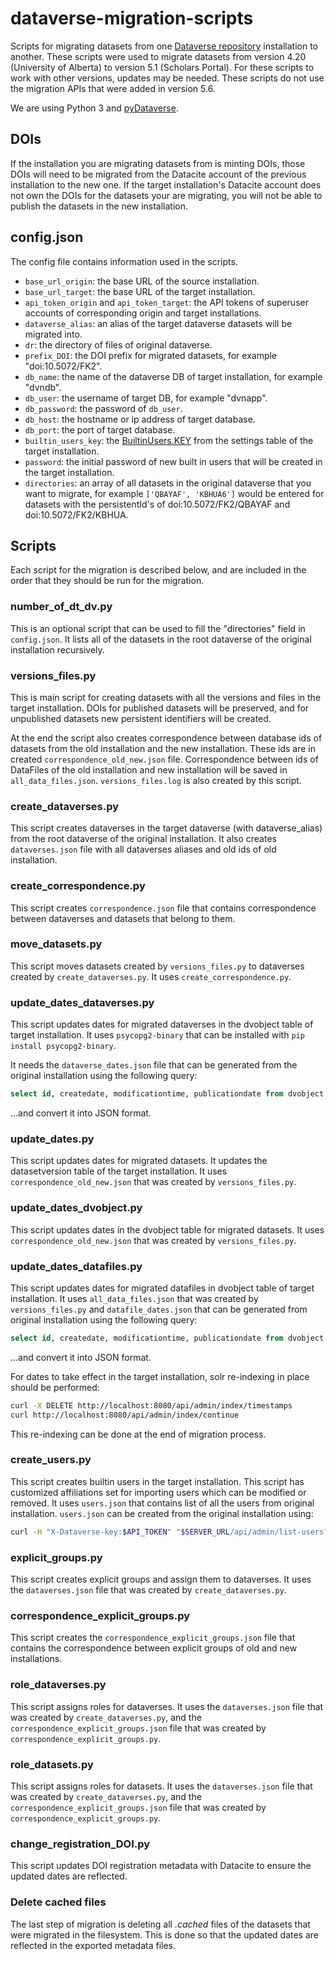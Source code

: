 # dataverse-migration-scripts

Scripts for migrating datasets from one [Dataverse repository](https://dataverse.org) installation to another. These scripts were used to migrate datasets from version 4.20 (University of Alberta) to version 5.1 (Scholars Portal). For these scripts to work with other versions, updates may be needed. These scripts do not use the migration APIs that were added in version 5.6.

We are using Python 3 and [pyDataverse](https://pydataverse.readthedocs.io/en/latest/).

## DOIs

If the installation you are migrating datasets from is minting DOIs, those DOIs will need to be migrated from the Datacite account of the previous installation to the new one. If the target installation's Datacite account does not own the DOIs for the datasets your are migrating, you will not be able to publish the datasets in the new installation.

## config.json

The config file contains information used in the scripts.

* `base_url_origin`: the base URL of the source installation.
* `base_url_target`: the base URL of the target installation.
* `api_token_origin` and `api_token_target`: the API tokens of superuser accounts of corresponding origin and target installations.
* `dataverse_alias`: an alias of the target dataverse datasets will be migrated into.
* `dr`: the directory of files of original dataverse.
* `prefix_DOI`: the DOI prefix for migrated datasets, for example "doi:10.5072/FK2".
* `db_name`: the name of the dataverse DB of target installation, for example "dvndb".
* `db_user`: the username of target DB, for example "dvnapp".
* `db_password`: the password of `db_user`.
* `db_host`: the hostname or ip address of target database.
* `db_port`: the port of target database.
* `builtin_users_key`: the [BuiltinUsers.KEY](https://guides.dataverse.org/en/5.1/installation/config.html#builtinusers-key) from the settings table of the target installation.
* `password`: the initial password of new built in users that will be created in the target installation.
* `directories`: an array of all datasets in the original dataverse that you want to migrate, for example `['QBAYAF', 'KBHUA6']` would be entered for datasets with the persistentId's of doi:10.5072/FK2/QBAYAF and doi:10.5072/FK2/KBHUA.

## Scripts

Each script for the migration is described below, and are included in the order that they should be run for the migration.

### number_of_dt_dv.py

This is an optional script that can be used to fill the "directories" field in `config.json`. It lists all of the datasets in the root dataverse of the original installation recursively.

### versions_files.py

This is main script for creating datasets with all the versions and files in the target installation. DOIs for published datasets will be preserved, and for unpublished datasets new persistent identifiers will be created.

At the end the script also creates correspondence between database ids of datasets from the old installation and the new installation. These ids are in created `correspondence_old_new.json` file. Correspondence between ids of DataFiles of the old installation and new installation will be saved in `all_data_files.json`. `versions_files.log` is also created by this script.

### create_dataverses.py

This script creates dataverses in the target dataverse (with dataverse_alias) from the root dataverse of the original installation. It also creates `dataverses.json` file with all dataverses aliases and old ids of old installation.

### create_correspondence.py

This script creates `correspondence.json` file that contains correspondence between dataverses and datasets that belong to them.

### move_datasets.py

This script moves datasets created by `versions_files.py` to dataverses created by `create_dataverses.py`. It uses `create_correspondence.py`.

### update_dates_dataverses.py

This script updates dates for migrated dataverses in the dvobject table of target installation. It uses `psycopg2-binary` that can be installed with `pip install psycopg2-binary`.

It needs the `dataverse_dates.json` file that can be generated from the original installation using the following query:

```sql
select id, createdate, modificationtime, publicationdate from dvobject where where dtype='Dataverse'
```

...and convert it into JSON format.

### update_dates.py

This script updates dates for migrated datasets. It updates the datasetversion table of the target installation. It uses `correspondence_old_new.json` that was created by `versions_files.py`.

### update_dates_dvobject.py

This script updates dates in the dvobject table for migrated datasets. It uses `correspondence_old_new.json` that was created by `versions_files.py`.

### update_dates_datafiles.py

This script updates dates for migrated datafiles in dvobject table of target installation. It uses `all_data_files.json` that was created by `versions_files.py` and `datafile_dates.json` that can be generated from original installation using the following query:

```sql
select id, createdate, modificationtime, publicationdate from dvobject where where dtype='DataFile'
```

...and convert it into JSON format.

For dates to take effect in the target installation, solr re-indexing in place should be performed:

```bash
curl -X DELETE http://localhost:8080/api/admin/index/timestamps
curl http://localhost:8080/api/admin/index/continue
```

This re-indexing can be done at the end of migration process.

### create_users.py

This script creates builtin users in the target installation. This script has customized affiliations set for importing users which can be modified or removed. It uses `users.json` that contains list of all the users from original installation. `users.json` can be created from the original installation using:

```bash
curl -H "X-Dataverse-key:$API_TOKEN" "$SERVER_URL/api/admin/list-users?itemsPerPage=1000"
```

### explicit_groups.py

This script creates explicit groups and assign them to dataverses. It uses the `dataverses.json` file that was created by `create_dataverses.py`.

### correspondence_explicit_groups.py

This script creates the `correspondence_explicit_groups.json` file that contains the correspondence between explicit groups of old and new installations.

### role_dataverses.py

This script assigns roles for dataverses. It uses the `dataverses.json` file that was created by `create_dataverses.py`, and the `correspondence_explicit_groups.json` file that was created by `correspondence_explicit_groups.py`.

### role_datasets.py

This script assigns roles for datasets. It uses the `dataverses.json` file that was created by `create_dataverses.py`, and the `correspondence_explicit_groups.json` file that was created by `correspondence_explicit_groups.py`.

### change_registration_DOI.py

This script updates DOI registration metadata with Datacite to ensure the updated dates are reflected.

### Delete cached files

The last step of migration is deleting all _.cached_ files of the datasets that were migrated in the filesystem. This is done so that the updated dates are reflected in the exported metadata files.
